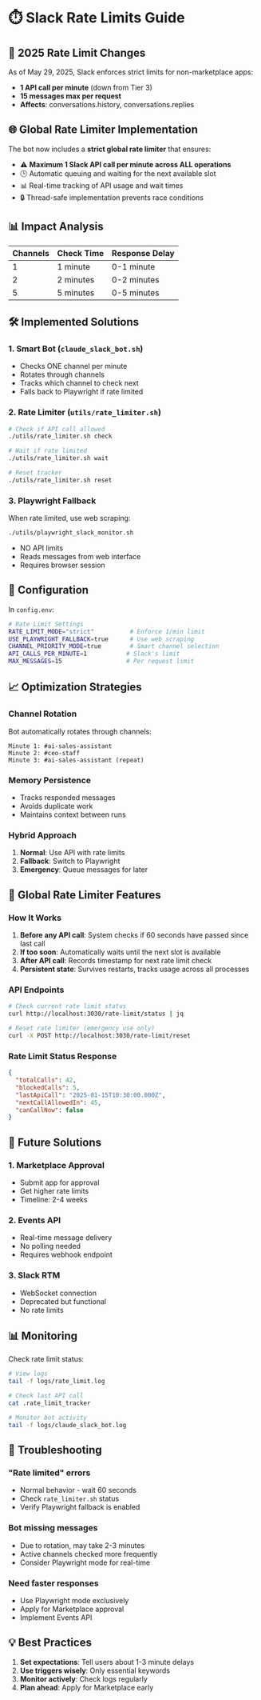 # ⏱️ Slack Rate Limits Guide

## 🚨 2025 Rate Limit Changes

As of May 29, 2025, Slack enforces strict limits for non-marketplace apps:
- **1 API call per minute** (down from Tier 3)
- **15 messages max per request**
- **Affects**: conversations.history, conversations.replies

## 🌐 Global Rate Limiter Implementation

The bot now includes a **strict global rate limiter** that ensures:
- ⚠️ **Maximum 1 Slack API call per minute across ALL operations**
- 🕒 Automatic queuing and waiting for the next available slot
- 📊 Real-time tracking of API usage and wait times
- 🔒 Thread-safe implementation prevents race conditions

## 📊 Impact Analysis

| Channels | Check Time | Response Delay |
|----------|------------|----------------|
| 1 | 1 minute | 0-1 minute |
| 2 | 2 minutes | 0-2 minutes |
| 5 | 5 minutes | 0-5 minutes |

## 🛠️ Implemented Solutions

### 1. Smart Bot (`claude_slack_bot.sh`)
- Checks ONE channel per minute
- Rotates through channels
- Tracks which channel to check next
- Falls back to Playwright if rate limited

### 2. Rate Limiter (`utils/rate_limiter.sh`)
```bash
# Check if API call allowed
./utils/rate_limiter.sh check

# Wait if rate limited
./utils/rate_limiter.sh wait

# Reset tracker
./utils/rate_limiter.sh reset
```

### 3. Playwright Fallback
When rate limited, use web scraping:
```bash
./utils/playwright_slack_monitor.sh
```
- NO API limits
- Reads messages from web interface
- Requires browser session

## 🎯 Configuration

In `config.env`:
```bash
# Rate Limit Settings
RATE_LIMIT_MODE="strict"          # Enforce 1/min limit
USE_PLAYWRIGHT_FALLBACK=true      # Use web scraping
CHANNEL_PRIORITY_MODE=true        # Smart channel selection
API_CALLS_PER_MINUTE=1           # Slack's limit
MAX_MESSAGES=15                  # Per request limit
```

## 📈 Optimization Strategies

### Channel Rotation
Bot automatically rotates through channels:
```
Minute 1: #ai-sales-assistant
Minute 2: #ceo-staff
Minute 3: #ai-sales-assistant (repeat)
```

### Memory Persistence
- Tracks responded messages
- Avoids duplicate work
- Maintains context between runs

### Hybrid Approach
1. **Normal**: Use API with rate limits
2. **Fallback**: Switch to Playwright
3. **Emergency**: Queue messages for later

## 🎯 Global Rate Limiter Features

### How It Works
1. **Before any API call**: System checks if 60 seconds have passed since last call
2. **If too soon**: Automatically waits until the next slot is available
3. **After API call**: Records timestamp for next rate limit check
4. **Persistent state**: Survives restarts, tracks usage across all processes

### API Endpoints
```bash
# Check current rate limit status
curl http://localhost:3030/rate-limit/status | jq

# Reset rate limiter (emergency use only)
curl -X POST http://localhost:3030/rate-limit/reset
```

### Rate Limit Status Response
```json
{
  "totalCalls": 42,
  "blockedCalls": 5,
  "lastApiCall": "2025-01-15T10:30:00.000Z",
  "nextCallAllowedIn": 45,
  "canCallNow": false
}
```

## 🚀 Future Solutions

### 1. Marketplace Approval
- Submit app for approval
- Get higher rate limits
- Timeline: 2-4 weeks

### 2. Events API
- Real-time message delivery
- No polling needed
- Requires webhook endpoint

### 3. Slack RTM
- WebSocket connection
- Deprecated but functional
- No rate limits

## 📊 Monitoring

Check rate limit status:
```bash
# View logs
tail -f logs/rate_limit.log

# Check last API call
cat .rate_limit_tracker

# Monitor bot activity
tail -f logs/claude_slack_bot.log
```

## 🔧 Troubleshooting

### "Rate limited" errors
- Normal behavior - wait 60 seconds
- Check `rate_limiter.sh` status
- Verify Playwright fallback is enabled

### Bot missing messages
- Due to rotation, may take 2-3 minutes
- Active channels checked more frequently
- Consider Playwright mode for real-time

### Need faster responses
- Use Playwright mode exclusively
- Apply for Marketplace approval
- Implement Events API

## 💡 Best Practices

1. **Set expectations**: Tell users about 1-3 minute delays
2. **Use triggers wisely**: Only essential keywords
3. **Monitor actively**: Check logs regularly
4. **Plan ahead**: Apply for Marketplace early